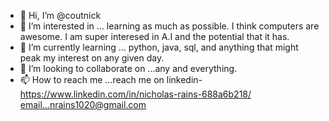 - 👋 Hi, I’m @coutnick
- 👀 I’m interested in ... learning as much as possible. I think computers are awesome. I am super interesed in A.I and the potential that it has. 
- 🌱 I’m currently learning ... python, java, sql, and anything that might peak my interest on any given day.
- 💞️ I’m looking to collaborate on ...any and everything. 
- 📫 How to reach me ...reach me on linkedin- https://www.linkedin.com/in/nicholas-rains-688a6b218/ email...nrains1020@gmail.com

<!---
coutnick/coutnick is a ✨ special ✨ repository because its `README.md` (this file) appears on your GitHub profile.
You can click the Preview link to take a look at your changes.
--->
